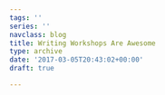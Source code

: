 ```yaml
---
tags: ''
series: ''
navclass: blog
title: Writing Workshops Are Awesome
type: archive
date: '2017-03-05T20:43:02+00:00'
draft: true

---
```

